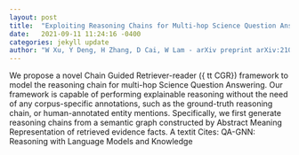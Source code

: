 ```yaml
---
layout: post
title:  "Exploiting Reasoning Chains for Multi-hop Science Question Answering"
date:   2021-09-11 11:24:16 -0400
categories: jekyll update
author: "W Xu, Y Deng, H Zhang, D Cai, W Lam - arXiv preprint arXiv:2109.02905, 2021"
---
```

We propose a novel Chain Guided Retriever-reader ({ tt CGR}) framework to model the reasoning chain for multi-hop Science Question Answering. Our framework is capable of performing explainable reasoning without the need of any corpus-specific annotations, such as the ground-truth reasoning chain, or human-annotated entity mentions. Specifically, we first generate reasoning chains from a semantic graph constructed by Abstract Meaning Representation of retrieved evidence facts. A textit Cites: QA-GNN: Reasoning with Language Models and Knowledge